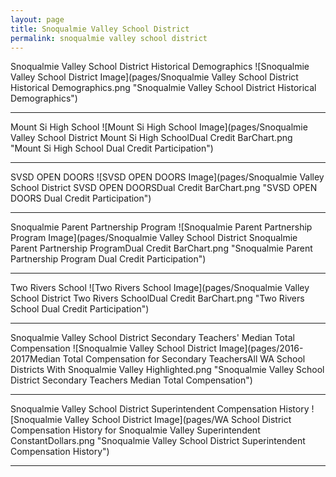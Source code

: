 ```yaml
---
layout: page
title: Snoqualmie Valley School District
permalink: snoqualmie valley school district
---
```



Snoqualmie Valley School District Historical Demographics
![Snoqualmie Valley School District Image](pages/Snoqualmie Valley School District Historical Demographics.png "Snoqualmie Valley School District Historical Demographics")

___

Mount Si High School
![Mount Si High School Image](pages/Snoqualmie Valley School District Mount Si High SchoolDual Credit BarChart.png "Mount Si High School Dual Credit Participation")

___

SVSD OPEN DOORS
![SVSD OPEN DOORS Image](pages/Snoqualmie Valley School District SVSD OPEN DOORSDual Credit BarChart.png "SVSD OPEN DOORS Dual Credit Participation")

___

Snoqualmie Parent Partnership Program
![Snoqualmie Parent Partnership Program Image](pages/Snoqualmie Valley School District Snoqualmie Parent Partnership ProgramDual Credit BarChart.png "Snoqualmie Parent Partnership Program Dual Credit Participation")

___

Two Rivers School
![Two Rivers School Image](pages/Snoqualmie Valley School District Two Rivers SchoolDual Credit BarChart.png "Two Rivers School Dual Credit Participation")

___

Snoqualmie Valley School District Secondary Teachers' Median Total Compensation
![Snoqualmie Valley School District Image](pages/2016-2017Median Total Compensation for Secondary TeachersAll WA School Districts With Snoqualmie Valley Highlighted.png "Snoqualmie Valley School District Secondary Teachers Median Total Compensation")

___

Snoqualmie Valley School District Superintendent Compensation History
![Snoqualmie Valley School District Image](pages/WA School District Compensation History for Snoqualmie Valley Superintendent ConstantDollars.png "Snoqualmie Valley School District Superintendent Compensation History")

___

